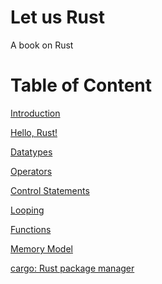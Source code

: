 # Let us Rust
A book on Rust

# Table of Content
[Introduction](INTRODUCTION.md)

[Hello, Rust!](HELLO_RUST.md)

[Datatypes]()

[Operators]()

[Control Statements]()

[Looping]()

[Functions]()

[Memory Model]()

[cargo: Rust package manager]()

